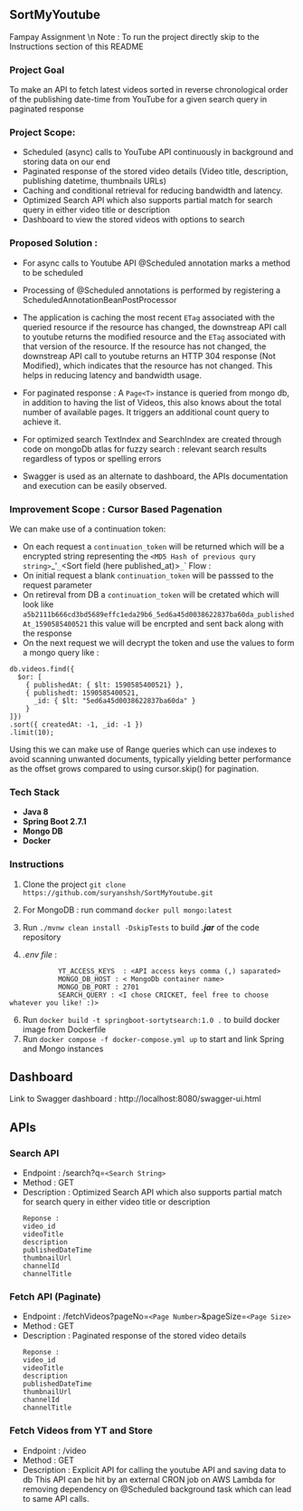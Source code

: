 ## SortMyYoutube
Fampay Assignment \n
Note : To run the project directly skip to the Instructions section of this README

### Project Goal
To make an API to fetch latest videos sorted in reverse chronological order of the publishing date-time from YouTube for a given search query in paginated response

  

### Project Scope:
- Scheduled (async) calls to YouTube API continuously in background and storing data on our end
- Paginated response of the stored video details (Video title, description, publishing datetime, thumbnails URLs)
- Caching and conditional retrieval for reducing bandwidth and latency.
- Optimized Search API which also supports partial match for search query in either video title or description
- Dashboard to view the stored videos with options to search

### Proposed Solution :
- For async calls to Youtube API @Scheduled annotation marks a method to be scheduled 
- Processing of @Scheduled annotations is performed by registering a ScheduledAnnotationBeanPostProcessor
- The application is caching the most recent `ETag` associated with the queried resource if the resource has changed, the downstreap API call to youtube returns the modified resource and the `ETag` associated with that version of the resource. If the resource has not changed, the downstreap API call to youtube returns an HTTP 304 response (Not Modified), which indicates that the resource has not changed. This helps in reducing latency and bandwidth usage.
- For paginated response : A `Page<T>` instance is queried from mongo db, in addition to having the list of Videos, this also knows about the total number of available pages. It triggers an additional count query to achieve it.

- For optimized search TextIndex and SearchIndex are created through code on mongoDb atlas for fuzzy search  : relevant search results regardless of typos or spelling errors

- Swagger is used as an alternate to dashboard, the APIs documentation and execution can be easily observed.

### Improvement Scope : Cursor Based Pagenation
We can make use of a continuation token:
- On each request a `continuation_token` will be returned which will be a encrypted string representing the `<MD5 Hash of previous qury string>`_'<id of the last returned object>`_`<Sort field (here published_at)>`_`<Sort field value>`
Flow :
- On initial request a blank `continuation_token` will be passsed to the request parameter
- On retireval from DB a `continuation_token` will be cretated which will look like `a5b2111b666cd3bd5689effc1eda29b6_5ed6a45d0038622837ba60da_publishedAt_1590585400521` this value will be encrpted and sent back along with the response
- On the next request we will decrypt the token and use the values to form a mongo query like :
```
db.videos.find({
  $or: [
    { publishedAt: { $lt: 1590585400521} },
    { publishedt: 1590585400521,
      _id: { $lt: "5ed6a45d0038622837ba60da" }
    }
]})
.sort({ createdAt: -1, _id: -1 })
.limit(10);
```
Using this we can make use of Range queries which can use indexes to avoid scanning unwanted documents, typically yielding better performance as the offset grows compared to using cursor.skip() for pagination.


### Tech Stack
- **Java 8**
- **Spring Boot 2.7.1**
- **Mongo DB**
- **Docker**

### Instructions
1. Clone the project
`git clone https://github.com/suryanshsh/SortMyYoutube.git`
2. For MongoDB : run command
`docker pull mongo:latest`

4. Run ```./mvnw clean install -DskipTests``` to build ***.jar*** of the code repository 
5. *.env file* :

```
			YT_ACCESS_KEYS  : <API access keys comma (,) saparated>
			MONGO_DB_HOST : < MongoDb container name>
			MONGO_DB_PORT : 2701
			SEARCH_QUERY : <I chose CRICKET, feel free to choose whatever you like! :)>

```
6. Run `docker build -t springboot-sortytsearch:1.0 .` to build docker image from Dockerfile
7. Run  `docker compose -f docker-compose.yml up` to start and link Spring and Mongo instances


## Dashboard 
Link to Swagger dashboard : http://localhost:8080/swagger-ui.html

## APIs
  	
### Search API
- Endpoint : /search?q=`<Search String>`
- Method : GET
- Description : Optimized Search API which also supports partial match for search query in either video title or description
   ```
   Reponse :
   video_id
   videoTitle
   description
   publishedDateTime
   thumbnailUrl
   channelId
   channelTitle
   ```
   
### Fetch API (Paginate)
- Endpoint : /fetchVideos?pageNo=`<Page Number>`&pageSize=`<Page Size>`
- Method : GET
- Description : Paginated response of the stored video details 
   ```
   Reponse :
   video_id
   videoTitle
   description
   publishedDateTime
   thumbnailUrl
   channelId
   channelTitle
   ```
   
  
### Fetch Videos from YT and Store
   - Endpoint : /video
   - Method : GET
   - Description : Explicit API for calling the youtube API and saving data to db
   This API can be hit by an external CRON job on AWS Lambda for removing dependency on @Scheduled background task which can lead to same API calls.
   

